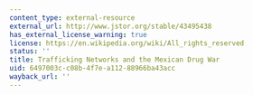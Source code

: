 ```yaml
---
content_type: external-resource
external_url: http://www.jstor.org/stable/43495438
has_external_license_warning: true
license: https://en.wikipedia.org/wiki/All_rights_reserved
status: ''
title: Trafficking Networks and the Mexican Drug War
uid: 6497003c-c08b-4f7e-a112-88966ba43acc
wayback_url: ''
---
```

